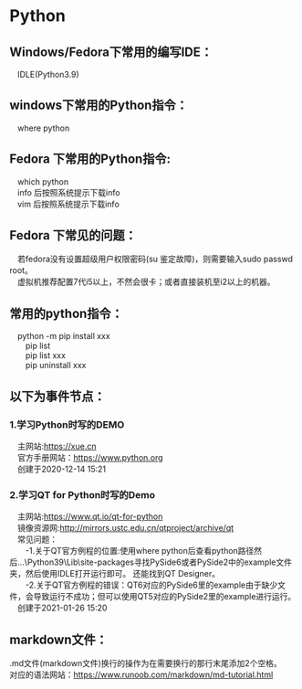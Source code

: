 # Python  
## Windows/Fedora下常用的编写IDE：  
  &emsp;IDLE(Python3.9)  
## windows下常用的Python指令：  
  &emsp;where python  
## Fedora 下常用的Python指令:  
  &emsp;which python  
  &emsp;info 后按照系统提示下载info  
  &emsp;vim  后按照系统提示下载info  
## Fedora 下常见的问题：  
  &emsp;若fedora没有设置超级用户权限密码(su 鉴定故障)，则需要输入sudo passwd root。  
  &emsp;虚拟机推荐配置7代i5以上，不然会很卡；或者直接装机至i2以上的机器。  
## 常用的python指令：  
  &emsp;python -m pip install xxx  
  &emsp;&emsp;pip list  
  &emsp;&emsp;pip list  xxx  
  &emsp;&emsp;pip uninstall xxx  
## 以下为事件节点：  
### 1.学习Python时写的DEMO  
  &emsp;主网站:https://xue.cn  
  &emsp;官方手册网站：https://www.python.org  
  &emsp;创建于2020-12-14 15:21  
### 2.学习QT for Python时写的Demo  
  &emsp;主网站:https://www.qt.io/qt-for-python  
  &emsp;镜像资源网:http://mirrors.ustc.edu.cn/qtproject/archive/qt  
  &emsp;常见问题：  
  &emsp;&emsp;-1.关于QT官方例程的位置:使用where python后查看python路径然后...\Python39\Lib\site-packages寻找PySide6或者PySide2中的example文件夹，然后使用IDLE打开运行即可。 还能找到QT Designer。   
  &emsp;&emsp;-2.关于QT官方例程的错误：QT6对应的PySide6里的example由于缺少文件，会导致运行不成功；但可以使用QT5对应的PySide2里的example进行运行。  
  &emsp;创建于2021-01-26 15:20  
## markdown文件：
.md文件(markdown文件)换行的操作为在需要换行的那行末尾添加2个空格。  
对应的语法网站：https://www.runoob.com/markdown/md-tutorial.html  
